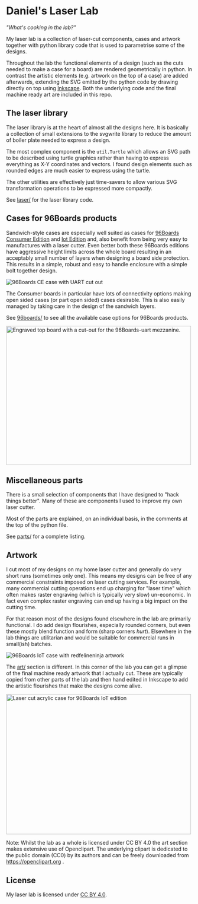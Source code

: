 Daniel's Laser Lab
==================

*"What's cooking in the lab?"*

My laser lab is a collection of laser-cut components, cases and artwork
together with python library code that is used to parametrise some of the
designs.

Throughout the lab the functional elements of a design (such as the cuts
needed to make a case for a board) are rendered geometrically in python.
In contrast the artistic elements (e.g. artwork on the top of a case) are
added afterwards, extending the SVG emitted by the python code by drawing
directly on top using [Inkscape](https://inkscape.org). Both the underlying
code and the final machine ready art are included in this repo.

The laser library
-----------------

The laser library is at the heart of almost all the designs here. It is
basically a collection of small extensions to the svgwrite library to
reduce the amount of boiler plate needed to express a design.

The most complex component is the `util.Turtle` which allows an SVG
path to be described using turtle graphics rather than having to express
everything as X-Y coordinates and vectors. I found design elements such
as rounded edges are much easier to express using the turtle.

The other utilities are effectively just time-savers to allow various
SVG transformation operations to be expressed more compactly.

See [laser/](laser/) for the laser library code.

Cases for 96Boards products
---------------------------

Sandwich-style cases are especially well suited as cases for [96Boards 
Consumer Edition][1] and [Iot Edition][2] and, also benefit from being
very easy to manufactures with a laser cutter. Even better both these
96Boards editions have aggressive height limits across the whole board
resulting in an acceptably small number of layers when designing a board
side protection. This results in a simple, robust and easy to handle
enclosure with a simple bolt together design.

![96Boards CE case with UART cut out](https://cdn.rawgit.com/daniel-thompson/laser-lab/364ca4d9/art/96boards_ce_top.svg)

The Consumer boards in particular have lots of connectivity options
making open sided cases (or part open sided) cases desirable. This is also
easily managed by taking care in the design of the sandwich layers.

See [96boards/](96boards/) to see all the available case options for 96Boards
products.

<a data-flickr-embed="true"  href="https://www.flickr.com/photos/daniel-thompson/33198001803/in/datetaken-public/" title="Engraved top board with a cut-out for the 96Boards-uart mezzanine."><img src="https://c1.staticflickr.com/3/2837/33198001803_3347650d15.jpg" width="500" height="375" alt="Engraved top board with a cut-out for the 96Boards-uart mezzanine."></a>

[1]: https://www.96boards.org/products/ce/
[2]: https://www.96boards.org/products/ie/

Miscellaneous parts
-------------------

There is a small selection of components that I have designed to "hack
things better". Many of these are components I used to improve my own
laser cutter.

Most of the parts are explained, on an individual basis, in the comments
at the top of the python file.

See [parts/](parts/) for a complete listing.

Artwork
-------

I cut most of my designs on my home laser cutter and generally do very
short runs (sometimes only one). This means my designs can be free of 
any commercial constraints imposed on laser cutting services. For 
example, many commercial cutting operations end up charging for "laser 
time" which often makes raster engraving (which is typically very slow)
un-economic. In fact even complex raster engraving can end up having a
big impact on the cutting time.

For that reason most of the designs found elsewhere in the lab are primarily
functional. I do add design flourishes, especially rounded corners, but
even these mostly blend function and form (sharp corners *hurt*). Elsewhere
in the lab things are utilitarian and would be suitable for commercial
runs in small(ish) batches.

![96Boards IoT case with redfelineninja artwork](https://cdn.rawgit.com/daniel-thompson/laser-lab/d9de2b67/art/iot96_carbon-art.svg)

The [art/](art/) section is different. In this corner of the lab you can
get a glimpse of the final machine ready artwork that I actually cut.
These are typically copied from other parts of the lab and then hand
edited in Inkscape to add the artistic flourishes that make the designs
come alive.

<a data-flickr-embed="true"  href="https://www.flickr.com/photos/daniel-thompson/32864214633/in/datetaken-public/" title="Laser cut acrylic case for 96Boards IoT edition"><img src="https://c1.staticflickr.com/3/2909/32864214633_e80d6c8ccb.jpg" width="500" height="378" alt="Laser cut acrylic case for 96Boards IoT edition"></a>

Note: Whilst the lab as a whole is licensed under CC BY 4.0 the art
section makes extensive use of Openclipart. The underlying clipart is
dedicated to the public domain (CC0) by its authors and can be freely
downloaded from https://openclipart.org .

License
-------

My laser lab is licensed under [CC BY 4.0](LICENSE.md).
